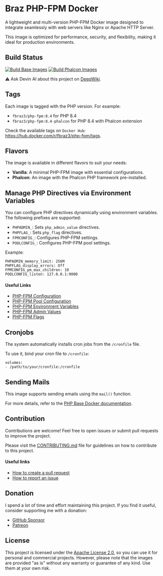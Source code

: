 # Braz PHP-FPM Docker

A lightweight and multi-version PHP-FPM Docker image designed to integrate seamlessly with web servers like Nginx or Apache HTTP Server.

This image is optimized for performance, security, and flexibility, making it ideal for production environments.

## Build Status

[![Build Base Images](https://github.com/fbraz3/php-fpm-docker/actions/workflows/base-images.yml/badge.svg)](https://github.com/fbraz3/php-fpm-docker/actions/workflows/base-images.yml) [![Build Phalcon Images](https://github.com/fbraz3/php-fpm-docker/actions/workflows/phalcon-images.yml/badge.svg)](https://github.com/fbraz3/php-fpm-docker/actions/workflows/phalcon-images.yml)

⚠️ Ask Devin AI about this project on [DeepWiki](https://deepwiki.com/fbraz3/php-fpm-docker).

## Tags
Each image is tagged with the PHP version. For example:
- `fbraz3/php-fpm:8.4` for PHP 8.4
- `fbraz3/php-fpm:8.4-phalcon` for PHP 8.4 with Phalcon extension 

Check the available tags on `Docker Hub`: <https://hub.docker.com/r/fbraz3/php-fpm/tags>.

## Flavors
The image is available in different flavors to suit your needs:
- **Vanilla**: A minimal PHP-FPM image with essential configurations.
- **Phalcon**: An image with the Phalcon PHP framework pre-installed.

## Manage PHP Directives via Environment Variables
You can configure PHP directives dynamically using environment variables. The following prefixes are supported:
- `PHPADMIN_`: Sets `php_admin_value` directives.
- `PHPFLAG_`: Sets `php_flag` directives.
- `FPMCONFIG_`: Configures PHP-FPM settings.
- `POOLCONFIG_`: Configures PHP-FPM pool settings.

Example:
```
PHPADMIN_memory_limit: 256M
PHPFLAG_display_errors: Off
FPMCONFIG_pm_max_children: 10
POOLCONFIG_listen: 127.0.0.1:9000
```

#### Useful Links

- [PHP-FPM Configuration](https://www.php.net/manual/en/install.fpm.configuration.php)
- [PHP-FPM Pool Configuration](https://www.php.net/manual/en/install.fpm.configuration.php#install.fpm.configuration.pools)
- [PHP-FPM Environment Variables](https://www.php.net/manual/en/install.fpm.configuration.php#install.fpm.configuration.environment)
- [PHP-FPM Admin Values](https://www.php.net/manual/en/install.fpm.configuration.php#install.fpm.configuration.admin)
- [PHP-FPM Flags](https://www.php.net/manual/en/install.fpm.configuration.php#install.fpm.configuration.flags)

## Cronjobs
The system automatically installs cron jobs from the `/cronfile` file.

To use it, bind your cron file to `/cronfile`:
```
volumes:
- /path/to/your/cronfile:/cronfile
```

## Sending Mails
This image supports sending emails using the `mail()` function.

For more details, refer to the [PHP Base Docker documentation](https://github.com/fbraz3/php-base-docker#sending-mails).

## Contribution
Contributions are welcome! Feel free to open issues or submit pull requests to improve the project.

Please visit the [CONTRIBUTING.md](CONTRIBUTING.md) file for guidelines on how to contribute to this project.

#### Useful links
- [How to create a pull request](https://docs.github.com/pt/pull-requests/collaborating-with-pull-requests/proposing-changes-to-your-work-with-pull-requests/creating-a-pull-request)
- [How to report an issue](https://docs.github.com/pt/issues/tracking-your-work-with-issues/creating-an-issue)

## Donation
I spend a lot of time and effort maintaining this project. If you find it useful, consider supporting me with a donation:
- [GitHub Sponsor](https://github.com/sponsors/fbraz3)
- [Patreon](https://www.patreon.com/fbraz3)

## License

This project is licensed under the [Apache License 2.0](LICENSE), so you can use it for personal and commercial projects. However, please note that the images are provided "as is" without any warranty or guarantee of any kind. Use them at your own risk.